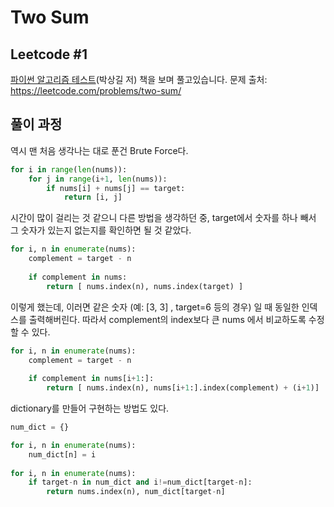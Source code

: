 # Two Sum
## Leetcode #1
[파이썬 알고리즘 테스트](https://github.com/onlybooks/algorithm-interview)(박상길 저) 책을 보며 풀고있습니다. 
문제 출처: https://leetcode.com/problems/two-sum/

## 풀이 과정

역시 맨 처음 생각나는 대로 푼건 Brute Force다. 

```python
for i in range(len(nums)):
    for j in range(i+1, len(nums)):
        if nums[i] + nums[j] == target:
            return [i, j]
```

시간이 많이 걸리는 것 같으니 다른 방법을 생각하던 중, target에서 숫자를 하나 빼서 그 숫자가 있는지 없는지를 확인하면 될 것 같았다.
```python
for i, n in enumerate(nums):
    complement = target - n
    
    if complement in nums:
        return [ nums.index(n), nums.index(target) ]
```

이렇게 했는데, 이러면 같은 숫자 (예: [3, 3] , target=6 등의 경우) 일 때 동일한 인덱스를 출력해버린다. 따라서 complement의 index보다 큰 nums 에서 비교하도록 수정할 수 있다.

```python
for i, n in enumerate(nums):
    complement = target - n
    
    if complement in nums[i+1:]:
        return [ nums.index(n), nums[i+1:].index(complement) + (i+1)]
```

dictionary를 만들어 구현하는 방법도 있다. 

```python
num_dict = {}

for i, n in enumerate(nums):
    num_dict[n] = i
    
for i, n in enumerate(nums):
    if target-n in num_dict and i!=num_dict[target-n]:
        return nums.index(n), num_dict[target-n]
```